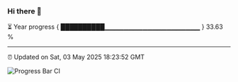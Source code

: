 ### Hi there 👋

⏳ Year progress { ██████████▁▁▁▁▁▁▁▁▁▁▁▁▁▁▁▁▁▁▁▁ } 33.63 %

---

⏰ Updated on Sat, 03 May 2025 18:23:52 GMT

![Progress Bar CI](https://github.com/liununu/liununu/workflows/Progress%20Bar%20CI/badge.svg)
